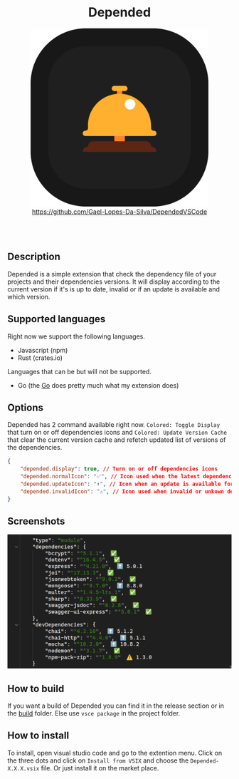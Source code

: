 <div align="center">
	<h1>Depended</h1>
</div>

<div align="center">
	<img width="400px" src="./resources/logo.png" alt="">
</div>

<div align="center">
    <a href="https://github.com/Gael-Lopes-Da-Silva/DependedVSCode">https://github.com/Gael-Lopes-Da-Silva/DependedVSCode</a>
</div>

<br>

<div align="center">
	<img src="https://img.shields.io/visual-studio-marketplace/r/gael-lopes-da-silva.depended?style=for-the-badge&labelColor=000000" alt="">
	<img src="https://img.shields.io/visual-studio-marketplace/i/gael-lopes-da-silva.depended?style=for-the-badge&labelColor=000000" alt="">
	<img src="https://img.shields.io/visual-studio-marketplace/d/gael-lopes-da-silva.depended?style=for-the-badge&labelColor=000000" alt="">
</div>

<div align="center">
	<a href="./LICENSE.md">
		<img src="https://img.shields.io/badge/license-BSD%203--Clause-blue?style=for-the-badge&labelColor=000000" alt="">
	</a>
</div>


Description
------------------------------------------------------------------

Depended is a simple extension that check the dependency file of your projects and their dependencies versions. It will display according to the current version if it's is up to date, invalid or if an update is available and which version.


Supported languages
------------------------------------------------------------------

Right now we support the following languages.
- Javascript (npm)
- Rust (crates.io)

Languages that can be but will not be supported.
- Go (the [Go](https://marketplace.visualstudio.com/items?itemName=golang.Go) does pretty much what my extension does)


Options
------------------------------------------------------------------

Depended has 2 command available right now. `Colored: Toggle Display` that turn on or off dependencies icons and `Colored: Update Version Cache` that clear the current version cache and refetch updated list of versions of the dependencies.

~~~json
{
    "depended.display": true, // Turn on or off dependencies icons
    "depended.normalIcon": "✅", // Icon used when the latest dependency is used
    "depended.updateIcon": "⬆️", // Icon when an update is available for the dependency
    "depended.invalidIcon": "⚠️", // Icon used when invalid or unkown dependency version used
}
~~~


Screenshots
------------------------------------------------------------------

![](./screenshots/depended_1.png)


How to build
------------------------------------------------------------------

If you want a build of Depended you can find it in the release section or in the [build](./build/) folder. Else use `vsce package` in the project folder.


How to install
------------------------------------------------------------------

To install, open visual studio code and go to the extention menu. Click on the three dots and click on `Install from VSIX` and choose the `Depended-X.X.X.vsix` file. Or just install it on the market place.